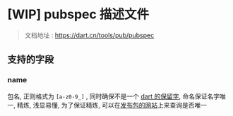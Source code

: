 # [WIP] pubspec 描述文件

> 文档地址 : https://dart.cn/tools/pub/pubspec

## 支持的字段

### name

包名, 正则格式为 `[a-z0-9_]` , 同时确保不是一个 [dart 的保留字](https://dart.cn/guides/language/language-tour#keywords), 命名保证名字唯一, 精炼, 浅显易懂, 为了保证精炼, 可以在[发布包的网站](https://pub.flutter-io.cn/packages)上来查询是否唯一
